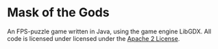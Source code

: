 # Mask of the Gods
An FPS-puzzle game written in Java, using the game engine LibGDX. All code is licensed under licensed under the [Apache 2 License](http://www.apache.org/licenses/LICENSE-2.0.html).
